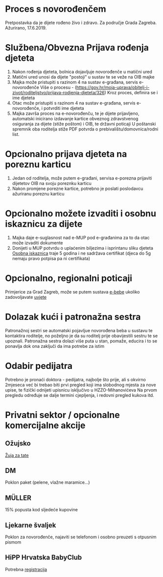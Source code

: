 # Proces s novorođenčem
Pretpostavka da je dijete rođeno živo i zdravo.
Za područje Grada Zagreba.
Ažurirano, 17.6.2019.

# Službena/Obvezna Prijava rođenja djeteta
1. Nakon rođenja djeteta, bolnica dojavljuje novorođenče u matični ured
1. Matični ured unosi da dijete "postoji" u sustav te se veže na OIB majke
1. Majka može pristupiti s razinom 4 na sustav e-građana, servis e-novorođenče
Više o procesu - (https://gov.hr/moja-uprava/obitelj-i-zivot/roditeljstvo/prijava-rodjenja-djeteta/326)
Kroz proces, definira se i ime djeteta
1. Otac može pristupiti s razinom 4 na sustav e-građana, servis e-novorođenče, i potvrditi ime djeteta
1. Majka završa proces na e-novorođenču, te je dijete prijavljeno, automatski inicirano izdavanje kartice obveznog zdravstvenog osiguranja za dijete (stiže poštom) i OIB, te državni poticaji
U poštanski spremnik oba roditelja stiže PDF potvrda o prebivalištu/domovnica/rodni list.

# Opcionalno prijava djeteta na poreznu karticu
1. Jedan od roditelja, može putem e-građani, servisa e-porezna prijaviti dijetetov OIB na svoju poreznku karticu
1. Nakon promjene porezne kartice, potrebno je poslati poslodavcu ažuriranu poreznu karticu

# Opcionalno možete izvaditi i osobnu iskaznicu za dijete
1. Majka daje e-suglasnost nad e-MUP pod e-građanima za to da otac može izvaditi dokumente
1. Donijeti u MUP potvrdu o uplaćenim biljezima i isprintanu sliku djeteta
[Osobna iskaznica](https://gov.hr/moja-uprava/drzavljanstvo-i-isprave/isprave/osobna-iskaznica/296) traje 5 godina i ne sadržava certifikat (djeca do 5g nemaju pravo potpisa pa ni certifikata)

# Opcionalno, regionalni poticaji
Primjerice za Grad Zagreb, može se putem sustava [e-bebe](https://e-pisarnica.zagreb.hr/ePrijavnicePublicWeb/tab/parents) ukoliko zadovoljavate [uvjete](https://e-pisarnica.zagreb.hr/ePrijavnicePublicWeb/tab/parents)

# Dolazak kući i patronažna sestra
Patronažnoj sestri se automatski pojavljue novorođena beba u sustavu te kontaktira roditelje, no poželjno je da su roditelj prije obavijestili sestru te se upoznali.
Patronažna sestra dolazi više puta u stan, pomaže, educira i to se ponavlja dok ona zaključi da ima potrebe za istim

# Odabir pedijatra
Potrebno je pronaći doktora - pedijatra, najbolje što prije, ali s okvirno 2mjeseca već bi trebao biti prvi pregled koji ima slobodnog mjesta za nove upise, te fizički odnijeti upisnicu isključivo u HZZO-Mihanovićeva
Na prvom pregledu određuje se dalje termini cjepljenja, i redovni pregled kukova itd.

# Privatni sektor / opcionalne komercijalne akcije
## Ožujsko
[Žuja za tate](https://www.zujazatate.ozujsko.com/)
## DM
Poklon paket (pelene, vlažne maramice...)
## MÜLLER
15% popusta kod sljedeće kupovine
## Ljekarne švaljek
Poklon za novorođenče, najaviti se telefonom i osobno preuzeti s otpusnim pismom
## HiPP Hrvatska BabyClub
Potrebna [registracija](https://www.hipp.hr/babyclub/registriraj-se/)
